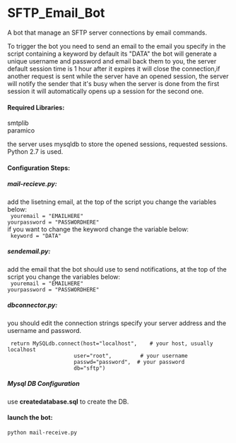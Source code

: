 # SFTP_Email_Bot
A bot that manage an SFTP server connections by email commands.

To trigger the bot you need to send an email to the email you specify in the script containing a keyword by default its "DATA" the bot will generate a unique username and password and email back them to you, the server default session time is 1 hour after it expires it will close the connection,if another request is sent while the server have an opened session, the server will notify the sender that it's busy when the server is done from the first session it will automatically opens up a session for the second one.

<h4>Required Libraries:</h4>
smtplib<br />
paramico<br />

the server uses mysqldb to store the opened sessions, requested sessions.<br />
Python 2.7 is used.<br />

<h4>Configuration Steps:</h4>
<h5>mail-recieve.py:</h5>
  add the lisetning email, at the top of the script you change the variables below:<br />
    <code> youremail = "EMAILHERE"</code> <br />
    <code>yourpassword = "PASSWORDHERE" </code><br />
  if you want to change the keyword change the variable below:<br />
    <code> keyword = "DATA"</code><br />
<h5>sendemail.py:</h5>
   add the email that the bot should use to send notifications, at the top of the script you change the variables below:<br />
   <code> youremail = "EMAILHERE"</code> <br />
    <code>yourpassword = "PASSWORDHERE" </code>
  
<h5>dbconnector.py:</h5>
  you should edit the connection strings specify your server address and the username and password.
  
     return MySQLdb.connect(host="localhost",    # your host, usually localhost
                         user="root",         # your username
                         passwd="password",  # your password
                         db="sftp") 
<h5>Mysql DB Configuration</h5>               
use <b>createdatabase.sql</b> to create the DB.
<h4>launch the bot:</h4>
  <code>python mail-receive.py</code>
